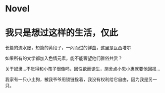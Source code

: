 # Novel


# 我只是想过这样的生活，仅此

长篇的流水账，短篇的黄段子，一闪而过的鲜血，这里是瓦西塔尔



如果所有的文学都加入色情元素，能不能奢望他们雅俗共赏？



关于奴隶...不觉得和小孩子很像吗，因性欲而诞生，施舍点小恩小惠就要他回报...



我家有一只小土狗，被我爷爷用锁链拴着，我没有权利给它自由，因为我是另一只。

